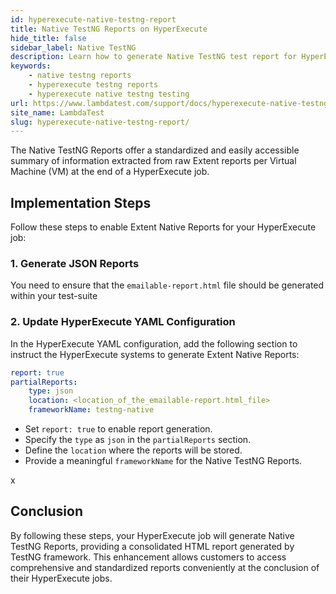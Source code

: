 ```yaml
---
id: hyperexecute-native-testng-report
title: Native TestNG Reports on HyperExecute
hide_title: false
sidebar_label: Native TestNG
description: Learn how to generate Native TestNG test report for HyperExecute on lambdatest and download the reports from the dashboard
keywords:
    - native testng reports
    - hyperexecute testng reports
    - hyperexecute native testng testing
url: https://www.lambdatest.com/support/docs/hyperexecute-native-testng-report/
site_name: LambdaTest
slug: hyperexecute-native-testng-report/
---
```

<script type="application/ld+json"
      dangerouslySetInnerHTML={{ __html: JSON.stringify({
       "@context": "https://schema.org",
        "@type": "BreadcrumbList",
        "itemListElement": [{
          "@type": "ListItem",
          "position": 1,
          "name": "LambdaTest",
          "item": "https://www.lambdatest.com"
        },{
          "@type": "ListItem",
          "position": 2,
          "name": "Support",
          "item": "https://www.lambdatest.com/support/docs/"
        },{
          "@type": "ListItem",
          "position": 3,
          "name": "Allure Reports",
          "item": "https://www.lambdatest.com/support/docs/hyperexecute-native-testng-report/"
        }]
      })
    }}
></script>

The Native TestNG Reports offer a standardized and easily accessible summary of information extracted from raw Extent reports per Virtual Machine (VM) at the end of a HyperExecute job.

## Implementation Steps

Follow these steps to enable Extent Native Reports for your HyperExecute job:

### 1. Generate JSON Reports

You need to ensure that the `emailable-report.html` file should be generated within your test-suite

### 2. Update HyperExecute YAML Configuration

In the HyperExecute YAML configuration, add the following section to instruct the HyperExecute systems to generate Extent Native Reports:

```yaml
report: true
partialReports:
    type: json
    location: <location_of_the_emailable-report.html_file>
    frameworkName: testng-native
```

- Set `report: true` to enable report generation.
- Specify the `type` as `json` in the `partialReports` section.
- Define the `location` where the reports will be stored.
- Provide a meaningful `frameworkName` for the Native TestNG Reports.

x

## Conclusion

By following these steps, your HyperExecute job will generate Native TestNG Reports, providing a consolidated HTML report generated by TestNG framework. This enhancement allows customers to access comprehensive and standardized reports conveniently at the conclusion of their HyperExecute jobs.